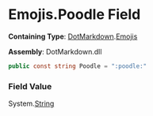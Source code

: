 # Emojis\.Poodle Field

**Containing Type**: [DotMarkdown](../../README.md)\.[Emojis](../README.md)

**Assembly**: DotMarkdown\.dll

```csharp
public const string Poodle = ":poodle:"
```

### Field Value

System\.[String](https://docs.microsoft.com/en-us/dotnet/api/system.string)